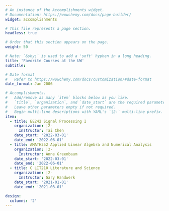 ```yaml
---
# An instance of the Accomplishments widget.
# Documentation: https://wowchemy.com/docs/page-builder/
widget: accomplishments

# This file represents a page section.
headless: true

# Order that this section appears on the page.
weight: 50

# Note: `&shy;` is used to add a 'soft' hyphen in a long heading.
title: 'Favorite Courses at the UW'
subtitle:

# Date format
#   Refer to https://wowchemy.com/docs/customization/#date-format
date_format: Jan 2006

# Accomplishments.
#   Add/remove as many `item` blocks below as you like.
#   `title`, `organization`, and `date_start` are the required parameters.
#   Leave other parameters empty if not required.
#   Begin multi-line descriptions with YAML's `|2-` multi-line prefix.
item:
  - title: EE242 Signal Processing I
    organization: |2- 
      Instructor: Tai Chen
    date_start: '2022-03-01'
    date_end: '2022-06-01'
  - title: AMATH352 Applied Linear Algebra and Numerical Analysis
    organization: |2- 
      Instructor: Anne Greenbaum
    date_start: '2022-03-01'
    date_end: '2022-06-01'
  - title: C LIT210 Literature and Science
    organization: |2- 
      Instructor: Gary Handwerk
    date_start: '2021-01-01'
    date_end: '2021-03-01'

design:
  columns: '2'
---
```

